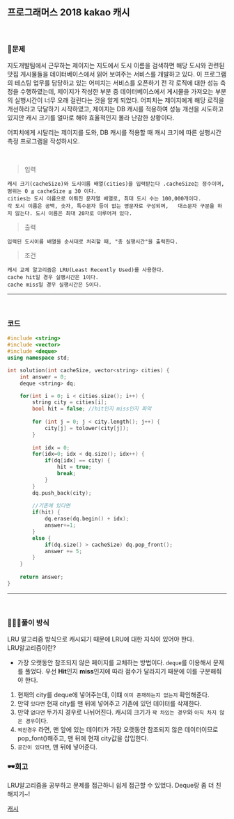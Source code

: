 ## 프로그래머스 2018 kakao 캐시

&nbsp;
### 🧐문제
지도개발팀에서 근무하는 제이지는 지도에서 도시 이름을 검색하면 해당 도시와 관련된 맛집 게시물들을 데이터베이스에서 읽어 보여주는 서비스를 개발하고 있다.
이 프로그램의 테스팅 업무를 담당하고 있는 어피치는 서비스를 오픈하기 전 각 로직에 대한 성능 측정을 수행하였는데, 제이지가 작성한 부분 중 데이터베이스에서 게시물을 가져오는 부분의 실행시간이 너무 오래 걸린다는 것을 알게 되었다.
어피치는 제이지에게 해당 로직을 개선하라고 닦달하기 시작하였고, 제이지는 DB 캐시를 적용하여 성능 개선을 시도하고 있지만 캐시 크기를 얼마로 해야 효율적인지 몰라 난감한 상황이다.

어피치에게 시달리는 제이지를 도와, DB 캐시를 적용할 때 캐시 크기에 따른 실행시간 측정 프로그램을 작성하시오.


&nbsp;

>입력 
    
    캐시 크기(cacheSize)와 도시이름 배열(cities)을 입력받는다 .cacheSize는 정수이며, 범위는 0 ≦ cacheSize ≦ 30 이다.
    cities는 도시 이름으로 이뤄진 문자열 배열로, 최대 도시 수는 100,000개이다.  
    각 도시 이름은 공백, 숫자, 특수문자 등이 없는 영문자로 구성되며,   대소문자 구분을 하지 않는다. 도시 이름은 최대 20자로 이루어져 있다. 

>출력

    입력된 도시이름 배열을 순서대로 처리할 때, "총 실행시간"을 출력한다.

>조건

    캐시 교체 알고리즘은 LRU(Least Recently Used)를 사용한다.  
    cache hit일 경우 실행시간은 1이다.  
    cache miss일 경우 실행시간은 5이다.

***
&nbsp;
### 코드
```cpp
#include <string>
#include <vector>
#include <deque>
using namespace std;

int solution(int cacheSize, vector<string> cities) {
    int answer = 0;
    deque <string> dq;

    for(int i = 0; i < cities.size(); i++) {
        string city = cities[i];
        bool hit = false; //hit인지 miss인지 파악
        
        for (int j = 0; j < city.length(); j++) {
            city[j] = tolower(city[j]);
        }
        
        int idx = 0;
        for(idx=0; idx < dq.size(); idx++) {
            if(dq[idx] == city) {
                hit = true;
                break;
            }
        }
        dq.push_back(city);
        
        //기존에 있다면 
        if(hit) {
            dq.erase(dq.begin() + idx);
            answer+=1;      
        }
        else {
            if(dq.size() > cacheSize) dq.pop_front();
            answer += 5;
        }
    }
    
    return answer;
}
```
***

&nbsp;

### 👩🏻‍💻풀이 방식
LRU 알고리즘 방식으로 캐시되기 때문에 LRU에 대한 지식이 있어야 한다.  
LRU알고리즘이란?
- 가장 오랫동안 참조되지 않은 페이지를 교체하는 방법이다. 
`deque`를 이용해서 문제를 풀었다. 
우선 **Hit**인지 **miss**인지에 따라 점수가 달라지기 때문에 이를 구분해줘야 한다.
1. 현재의 city를 deque에 넣어주는데, 이떄 `이미 존재하는지 없는지` 확인해준다.  
2. 만약 `있다면` 현재 city를 맨 뒤에 넣어주고 기존에 있던 데이터를 삭제한다.  
3. 만약 `없다면` 두가지 경우로 나뉘어진다. 캐시의 크기가 `꽉 차있는 경우`와 `아직 차지 않은 경우`이다.    
4. `꽉찬경우` 라면, 맨 앞에 있는 데이터가 가장 오랫동안 참조되지 않은 데이터이므로 pop_font()해주고, 맨 뒤에 현재 city값을 삽입한다.  
5. `공간이 있다면`, 맨 뒤에 넣어준다.  



### 🕶회고
LRU알고리즘을 공부하고 문제를 접근하니 쉽게 접근할 수 있었다.
Deque랑 좀 더 친해지기~!

[캐시](https://programmers.co.kr/learn/courses/30/lessons/17680, "programmers")
